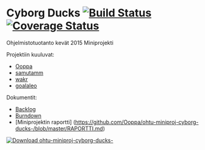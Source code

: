 # Cyborg Ducks [![Build Status](https://travis-ci.org/Ooppa/ohtu-miniproj-cyborg-ducks-.svg)](https://travis-ci.org/Ooppa/ohtu-miniproj-cyborg-ducks-) [![Coverage Status](https://coveralls.io/repos/Ooppa/ohtu-miniproj-cyborg-ducks-/badge.svg?branch=master)](https://coveralls.io/r/Ooppa/ohtu-miniproj-cyborg-ducks-?branch=master)
Ohjelmistotuotanto kevät 2015 Miniprojekti

Projektiin kuuluvat:
* [Ooppa](https://github.com/Ooppa)
* [samutamm](https://github.com/samutamm)
* [wakr](https://github.com/wakr)
* [goalaleo](https://github.com/goalaleo)


Dokumentit:
* [Backlog](https://trello.com/b/tS8tf010/cyborg-ducks)
* [Burndown](https://docs.google.com/spreadsheets/d/1qPd8qaQYev4x2YJNMHeP2SSYDPlNjsK7Se7ehJQST1E/edit?usp=sharing)
* [Miniprojektin raportti] (https://github.com/Ooppa/ohtu-miniproj-cyborg-ducks-/blob/master/RAPORTTI.md)

[![Download ohtu-miniproj-cyborg-ducks-](https://a.fsdn.com/con/app/sf-download-button)](https://sourceforge.net/projects/ohtuminiprojcyborgducks/files/latest/download)
